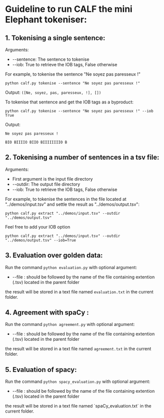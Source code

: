 #  Guideline to run CALF the mini Elephant tokeniser:
## 1. Tokenising a single sentence:
Arguments:
<ul>
<li>--sentence: The sentence to tokenise</li>
<li>--iob: True to retrieve the IOB tags, False otherwise</li>
</ul>
For example, to tokenise the sentence "Ne soyez pas paresseux !"

`python calf.py tokenise --sentence "Ne soyez pas paresseux !"`

Output: `([Ne, soyez, pas, paresseux, !], [])`

To tokenise that sentence and get the IOB tags as a byproduct:

`python calf.py tokenise --sentence "Ne soyez pas paresseux !" --iob True`

Output: 

`Ne soyez pas paresseux !`

`BIO BIIIIO BIIO BIIIIIIIIO B`
## 2. Tokenising a number of sentences in a tsv file:
Arguments:
<ul>
<li>First argument is the input file directory</li>
<li>--outdir: The output file directory</li>
<li>--iob: True to retrieve the IOB tags, False otherwise</li>
</ul>
For example, to tokenise the sentences in the file located at "../demos/input.tsv" and settle the result as "../demos/output.tsv":

`python calf.py extract "../demos/input.tsv" --outdir "../demos/output.tsv"`

Feel free to add your IOB option

`python calf.py extract "../demos/input.tsv" --outdir "../demos/output.tsv" --iob=True`

## 3. Evaluation over golden data:
Run the command `python evaluation.py` with optional argument:
<ul>
	<li> --file : should be followed by the name of the file containing extention (.tsv) located in the parent folder </li>
</ul>

the result will be stored in a text file named `evaluation.txt` in the current folder.

## 4. Agreement with spaCy :
Run the command `python agreement.py` with optional argument:
<ul>
	<li> --file : should be followed by the name of the file containing extention (.tsv) located in the parent folder </li>
</ul>

the result will be stored in a text file named `agreement.txt` in the current folder.

## 5. Evaluation of spacy:
Run the command `python spacy_evaluation.py` with optional argument:
<ul>
	<li> --file : should be followed by the name of the file containing extention (.tsv) located in the parent folder </li>
</ul>
the result will be stored in a text file named `spaCy_evaluation.txt` in the current folder.
